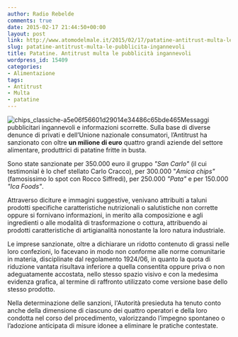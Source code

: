 ```yaml
---
author: Radio Rebelde
comments: true
date: 2015-02-17 21:44:50+00:00
layout: post
link: http://www.atomodelmale.it/2015/02/17/patatine-antitrust-multa-le-pubblicita-ingannevoli/
slug: patatine-antitrust-multa-le-pubblicita-ingannevoli
title: Patatine. Antitrust multa le pubblicità ingannevoli
wordpress_id: 15409
categories:
- Alimentazione
tags:
- Antitrust
- Multa
- patatine
---
```


![chips_classiche-a5e06f56601d29014e34486c65bde465](http://www.atomodelmale.it/wp-content/uploads/2015/02/chips_classiche-a5e06f56601d29014e34486c65bde465-300x182.png)Messaggi pubblicitari ingannevoli e informazioni scorrette. Sulla base di diverse denunce di privati e dell’Unione nazionale consumatori, l’Antitrust ha sanzionato con oltre **un milione di euro** quattro grandi aziende del settore alimentare, produttrici di patatine fritte in busta.

Sono state sanzionate per 350.000 euro il gruppo _"San Carlo"_ (il cui testimonial è lo chef stellato Carlo Cracco), per 300.000 "_Amica chips"_ (famosissimo lo spot con Rocco Siffredi), per 250.000 _"Pata"_ e per 150.000 _"Ica Foods"_.

Attraverso diciture e immagini suggestive, venivano attribuiti a taluni prodotti specifiche caratteristiche nutrizionali o salutistiche non corrette oppure si fornivano informazioni, in merito alla composizione e agli ingredienti o alle modalità di trasformazione o cottura, attribuendo ai prodotti caratteristiche di artigianalità nonostante la loro natura industriale.


Le imprese sanzionate, oltre a dichiarare un ridotto contenuto di grassi nelle loro confezioni, lo facevano in modo non conforme alle norme comunitarie in materia, disciplinate dal regolamento 1924/06, in quanto la quota di riduzione vantata risultava inferiore a quella consentita oppure priva o non adeguatamente accostata, nello stesso spazio visivo e con la medesima evidenza grafica, al termine di raffronto utilizzato come versione base dello stesso prodotto.

Nella determinazione delle sanzioni, l'Autorità presieduta ha tenuto conto anche della dimensione di ciascuno dei quattro operatori e della loro condotta nel corso del procedimento, valorizzando l’impegno spontaneo o l’adozione anticipata di misure idonee a eliminare le pratiche contestate.
